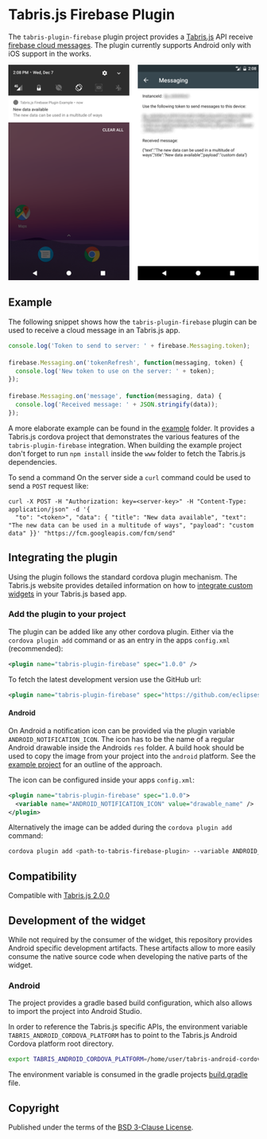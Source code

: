 # Tabris.js Firebase Plugin

The `tabris-plugin-firebase` plugin project provides a [Tabris.js](https://tabrisjs.com) API receive [firebase cloud messages](https://firebase.google.com/docs/cloud-messaging/). The plugin currently supports Android only with iOS support in the works.

![Firebase plugin on Android](assets/screenshots/firebase.png)

## Example

The following snippet shows how the `tabris-plugin-firebase` plugin can be used to receive a cloud message in an Tabris.js app.

```js
console.log('Token to send to server: ' + firebase.Messaging.token);

firebase.Messaging.on('tokenRefresh', function(messaging, token) {
  console.log('New token to use on the server: ' + token);
});

firebase.Messaging.on('message', function(messaging, data) {
  console.log('Received message: ' + JSON.stringify(data));
});
```

A more elaborate example can be found in the [example](example/) folder. It provides a Tabris.js cordova project that demonstrates the various features of the `tabris-plugin-firebase` integration. When building the example project don't forget to run `npm install` inside the `www` folder to fetch the Tabris.js dependencies.

To send a command On the server side a `curl` command could be used to send a `POST` request like:

```shell
curl -X POST -H "Authorization: key=<server-key>" -H "Content-Type: application/json" -d '{
  "to": "<token>", "data": { "title": "New data available", "text": "The new data can be used in a multitude of ways", "payload": "custom data" }}' "https://fcm.googleapis.com/fcm/send"
```

## Integrating the plugin
Using the plugin follows the standard cordova plugin mechanism. The Tabris.js website provides detailed information on how to [integrate custom widgets](https://tabrisjs.com/documentation/latest/build#adding-plugins) in your Tabris.js based app.

### Add the plugin to your project

The plugin can be added like any other cordova plugin. Either via the `cordova plugin add` command or as an entry in the apps `config.xml` (recommended):

```xml
<plugin name="tabris-plugin-firebase" spec="1.0.0" />
```

To fetch the latest development version use the GitHub url:

```xml
<plugin name="tabris-plugin-firebase" spec="https://github.com/eclipsesource/tabris-plugin-firebase.git#:/plugin" />
```

#### Android

On Android a notification icon can be provided via the plugin variable `ANDROID_NOTIFICATION_ICON`. The icon has to be the name of a regular Android drawable inside the Androids `res` folder. A build hook should be used to copy the image from your project into the `android` platform. See the [example project](example/) for an outline of the approach.

The icon can be configured inside your apps `config.xml`:

```xml
<plugin name="tabris-plugin-firebase" spec="1.0.0">
  <variable name="ANDROID_NOTIFICATION_ICON" value="drawable_name" />
</plugin>
```

Alternatively the image can be added during the `cordova plugin add` command:

```bash
cordova plugin add <path-to-tabris-firebase-plugin> --variable ANDROID_NOTIFICATION_ICON=`drawable_image`
```

## Compatibility

Compatible with [Tabris.js 2.0.0](https://github.com/eclipsesource/tabris-js/releases/tag/v2.0.0)

## Development of the widget

While not required by the consumer of the widget, this repository provides Android specific development artifacts. These artifacts allow to more easily consume the native source code when developing the native parts of the widget.

### Android

The project provides a gradle based build configuration, which also allows to import the project into Android Studio.

In order to reference the Tabris.js specific APIs, the environment variable `TABRIS_ANDROID_CORDOVA_PLATFORM` has to point to the Tabris.js Android Cordova platform root directory.

```bash
export TABRIS_ANDROID_CORDOVA_PLATFORM=/home/user/tabris-android-cordova
```
 The environment variable is consumed in the gradle projects [build.gradle](plugin/project/android/build.gradle) file.

## Copyright

Published under the terms of the [BSD 3-Clause License](LICENSE).
